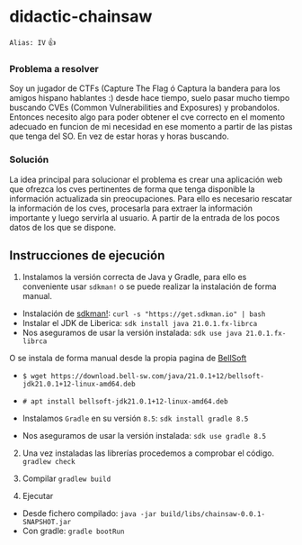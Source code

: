 # didactic-chainsaw

`Alias: IV` :+1:

### Problema a resolver

Soy un jugador de CTFs (Capture The Flag ó Captura la bandera para los amigos hispano hablantes :) desde hace tiempo, suelo pasar mucho tiempo buscando CVEs (Common Vulnerabilities and Exposures) y probandolos. Entonces necesito algo para poder obtener el cve correcto en el momento adecuado en funcion de mi necesidad en ese momento a partir de las pistas que tenga del SO. En vez de estar horas y horas buscando.

### Solución

La idea principal para solucionar el problema es crear una aplicación web que ofrezca los cves pertinentes de forma que tenga disponible la información actualizada sin preocupaciones. Para ello es necesario rescatar la información de los cves, procesarla para extraer la información importante y luego servirla al usuario. A partir de la entrada de los pocos datos de los que se dispone.



## Instrucciones de ejecución

1. Instalamos la versión correcta de Java y Gradle, para ello es conveniente usar `sdkman!` o se puede realizar la instalación de forma manual.

- Instalación de [sdkman!](https://sdkman.io/): `curl -s "https://get.sdkman.io" | bash`
- Instalar el JDK de Liberica: `sdk install java 21.0.1.fx-librca`
- Nos aseguramos de usar la versión instalada: `sdk use java 21.0.1.fx-librca`

O se instala de forma manual desde la propia pagina de [BellSoft](https://bell-sw.com/pages/downloads/#jdk-21-lts)
- `$ wget https://download.bell-sw.com/java/21.0.1+12/bellsoft-jdk21.0.1+12-linux-amd64.deb`
- `# apt install bellsoft-jdk21.0.1+12-linux-amd64.deb`

- Instalamos `Gradle` en su versión `8.5`: `sdk install gradle 8.5`
- Nos aseguramos de usar la versión instalada: `sdk use gradle 8.5`

2. Una vez instaladas las librerías procedemos a comprobar el código.
`gradlew check`

3. Compilar
`gradlew build`

4. Ejecutar
- Desde fichero compilado: `java -jar build/libs/chainsaw-0.0.1-SNAPSHOT.jar`
- Con gradle: `gradle bootRun`

